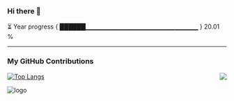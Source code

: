 ### Hi there 👋


⏳ Year progress { ██████▁▁▁▁▁▁▁▁▁▁▁▁▁▁▁▁▁▁▁▁▁▁▁▁ } 20.01 %

---
### My GitHub Contributions    

<!--
**gaoguanqi/gaoguanqi** is a ✨ _special_ ✨ repository because its `README.md` (this file) appears on your GitHub profile.

Here are some ideas to get you started:

- 🔭 I’m currently working on ...
- 🌱 I’m currently learning ...
- 👯 I’m looking to collaborate on ...
- 🤔 I’m looking for help with ...
- 💬 Ask me about ...
- 📫 How to reach me: ...
- 😄 Pronouns: ...
- ⚡ Fun fact: ...
-->

   <img align="right" src="https://github-readme-stats.vercel.app/api?username=gaoguanqi&theme=vue&show_icons=true&hide_title=true"/>

   [![Top Langs](https://github-readme-stats.vercel.app/api/top-langs/?username=gaoguanqi&theme=vue&layout=compact)](https://github.com/gaoguanqi)
   
<img src="https://github-profile-trophy.vercel.app/?username=gaoguanqi&theme=flat&column=7" alt="logo" align="center" style="margin: auto; margin-bottom: 20px;" />



